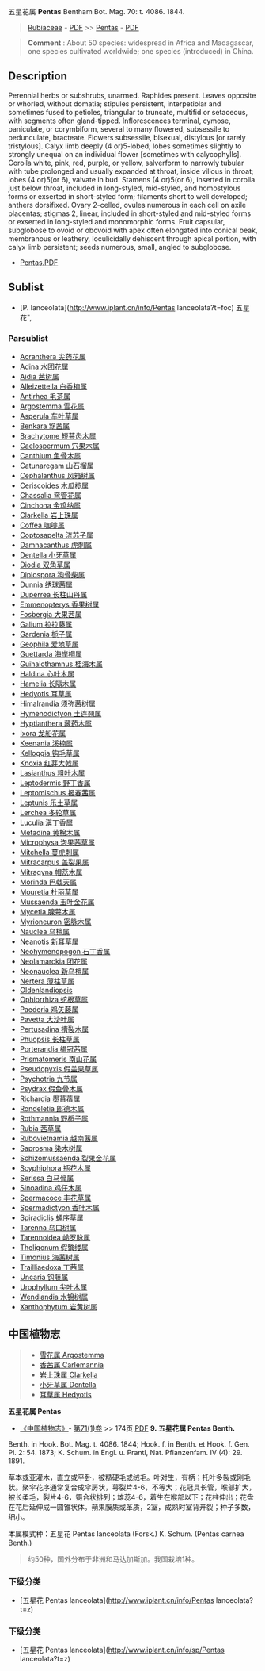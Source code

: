 五星花属 **Pentas** Bentham Bot. Mag. 70: t. 4086. 1844.

> [Rubiaceae](http://www.iplant.cn/info/Rubiaceae?t=foc) - [PDF](http://www.iplant.cn/foc/pdf/Rubiaceae.pdf) >> [Pentas](http://www.iplant.cn/info/Pentas?t=foc) - [PDF](http://www.iplant.cn/foc/pdf/Pentas.pdf)

> **Comment** : 
> About 50 species: widespread in Africa and Madagascar, one species cultivated worldwide; one species (introduced) in China.

## Description

Perennial herbs or subshrubs, unarmed. Raphides present. Leaves opposite or whorled, without domatia; stipules persistent, interpetiolar and sometimes fused to petioles, triangular to truncate, multifid or setaceous, with segments often gland-tipped. Inflorescences terminal, cymose, paniculate, or corymbiform, several to many flowered, subsessile to pedunculate, bracteate. Flowers subsessile, bisexual, distylous [or rarely tristylous]. Calyx limb deeply (4 or)5-lobed; lobes sometimes slightly to strongly unequal on an individual flower [sometimes with calycophylls]. Corolla white, pink, red, purple, or yellow, salverform to narrowly tubular with tube prolonged and usually expanded at throat, inside villous in throat; lobes (4 or)5(or 6), valvate in bud. Stamens (4 or)5(or 6), inserted in corolla just below throat, included in long-styled, mid-styled, and homostylous forms or exserted in short-styled form; filaments short to well developed; anthers dorsifixed. Ovary 2-celled, ovules numerous in each cell on axile placentas; stigmas 2, linear, included in short-styled and mid-styled forms or exserted in long-styled and monomorphic forms. Fruit capsular, subglobose to ovoid or obovoid with apex often elongated into conical beak, membranous or leathery, loculicidally dehiscent through apical portion, with calyx limb persistent; seeds numerous, small, angled to subglobose.




* [Pentas.PDF](http://www.iplant.cn/foc/pdf/Pentas.pdf)

## Sublist

* [P.  lanceolata](http://www.iplant.cn/info/Pentas lanceolata?t=foc) 五星花",

### Parsublist

* [Acranthera  尖药花属](Acranthera-尖药花属.md)
* [Adina  水团花属](Adina-水团花属.md)
* [Aidia  茜树属](http://www.iplant.cn/info/Aidia?t=foc)
* [Alleizettella  白香楠属](http://www.iplant.cn/info/Alleizettella?t=foc)
* [Antirhea  毛茶属](http://www.iplant.cn/info/Antirhea?t=foc)
* [Argostemma  雪花属](http://www.iplant.cn/info/Argostemma?t=foc)
* [Asperula  车叶草属](http://www.iplant.cn/info/Asperula?t=foc)
* [Benkara  簕茜属](http://www.iplant.cn/info/Benkara?t=foc)
* [Brachytome  短萼齿木属](http://www.iplant.cn/info/Brachytome?t=foc)
* [Caelospermum  穴果木属](http://www.iplant.cn/info/Caelospermum?t=foc)
* [Canthium  鱼骨木属](http://www.iplant.cn/info/Canthium?t=foc)
* [Catunaregam  山石榴属](http://www.iplant.cn/info/Catunaregam?t=foc)
* [Cephalanthus  风箱树属](http://www.iplant.cn/info/Cephalanthus?t=foc)
* [Ceriscoides  木瓜榄属](http://www.iplant.cn/info/Ceriscoides?t=foc)
* [Chassalia  弯管花属](http://www.iplant.cn/info/Chassalia?t=foc)
* [Cinchona  金鸡纳属](http://www.iplant.cn/info/Cinchona?t=foc)
* [Clarkella  岩上珠属](http://www.iplant.cn/info/Clarkella?t=foc)
* [Coffea  咖啡属](http://www.iplant.cn/info/Coffea?t=foc)
* [Coptosapelta  流苏子属](http://www.iplant.cn/info/Coptosapelta?t=foc)
* [Damnacanthus  虎刺属](http://www.iplant.cn/info/Damnacanthus?t=foc)
* [Dentella  小牙草属](http://www.iplant.cn/info/Dentella?t=foc)
* [Diodia  双角草属](http://www.iplant.cn/info/Diodia?t=foc)
* [Diplospora  狗骨柴属](http://www.iplant.cn/info/Diplospora?t=foc)
* [Dunnia  绣球茜属](http://www.iplant.cn/info/Dunnia?t=foc)
* [Duperrea  长柱山丹属](http://www.iplant.cn/info/Duperrea?t=foc)
* [Emmenopterys  香果树属](http://www.iplant.cn/info/Emmenopterys?t=foc)
* [Fosbergia  大果茜属](http://www.iplant.cn/info/Fosbergia?t=foc)
* [Galium  拉拉藤属](http://www.iplant.cn/info/Galium?t=foc)
* [Gardenia  栀子属](http://www.iplant.cn/info/Gardenia?t=foc)
* [Geophila  爱地草属](http://www.iplant.cn/info/Geophila?t=foc)
* [Guettarda  海岸桐属](http://www.iplant.cn/info/Guettarda?t=foc)
* [Guihaiothamnus  桂海木属](http://www.iplant.cn/info/Guihaiothamnus?t=foc)
* [Haldina  心叶木属](http://www.iplant.cn/info/Haldina?t=foc)
* [Hamelia  长隔木属](http://www.iplant.cn/info/Hamelia?t=foc)
* [Hedyotis  耳草属](http://www.iplant.cn/info/Hedyotis?t=foc)
* [Himalrandia  须弥茜树属](http://www.iplant.cn/info/Himalrandia?t=foc)
* [Hymenodictyon  土连翘属](http://www.iplant.cn/info/Hymenodictyon?t=foc)
* [Hyptianthera  藏药木属](http://www.iplant.cn/info/Hyptianthera?t=foc)
* [Ixora  龙船花属](http://www.iplant.cn/info/Ixora?t=foc)
* [Keenania  溪楠属](http://www.iplant.cn/info/Keenania?t=foc)
* [Kelloggia  钩毛草属](http://www.iplant.cn/info/Kelloggia?t=foc)
* [Knoxia  红芽大戟属](http://www.iplant.cn/info/Knoxia?t=foc)
* [Lasianthus  粗叶木属](http://www.iplant.cn/info/Lasianthus?t=foc)
* [Leptodermis  野丁香属](http://www.iplant.cn/info/Leptodermis?t=foc)
* [Leptomischus  报春茜属](http://www.iplant.cn/info/Leptomischus?t=foc)
* [Leptunis  乐土草属](http://www.iplant.cn/info/Leptunis?t=foc)
* [Lerchea  多轮草属](http://www.iplant.cn/info/Lerchea?t=foc)
* [Luculia  滇丁香属](http://www.iplant.cn/info/Luculia?t=foc)
* [Metadina  黄棉木属](http://www.iplant.cn/info/Metadina?t=foc)
* [Microphysa  泡果茜草属](http://www.iplant.cn/info/Microphysa?t=foc)
* [Mitchella  蔓虎刺属](http://www.iplant.cn/info/Mitchella?t=foc)
* [Mitracarpus  盖裂果属](http://www.iplant.cn/info/Mitracarpus?t=foc)
* [Mitragyna  帽蕊木属](http://www.iplant.cn/info/Mitragyna?t=foc)
* [Morinda  巴戟天属](http://www.iplant.cn/info/Morinda?t=foc)
* [Mouretia  杜丽草属](http://www.iplant.cn/info/Mouretia?t=foc)
* [Mussaenda  玉叶金花属](http://www.iplant.cn/info/Mussaenda?t=foc)
* [Mycetia  腺萼木属](http://www.iplant.cn/info/Mycetia?t=foc)
* [Myrioneuron  密脉木属](http://www.iplant.cn/info/Myrioneuron?t=foc)
* [Nauclea  乌檀属](http://www.iplant.cn/info/Nauclea?t=foc)
* [Neanotis  新耳草属](http://www.iplant.cn/info/Neanotis?t=foc)
* [Neohymenopogon  石丁香属](http://www.iplant.cn/info/Neohymenopogon?t=foc)
* [Neolamarckia  团花属](http://www.iplant.cn/info/Neolamarckia?t=foc)
* [Neonauclea  新乌檀属](http://www.iplant.cn/info/Neonauclea?t=foc)
* [Nertera  薄柱草属](http://www.iplant.cn/info/Nertera?t=foc)
* [Oldenlandiopsis  ](http://www.iplant.cn/info/Oldenlandiopsis?t=foc)
* [Ophiorrhiza  蛇根草属](http://www.iplant.cn/info/Ophiorrhiza?t=foc)
* [Paederia  鸡矢藤属](http://www.iplant.cn/info/Paederia?t=foc)
* [Pavetta  大沙叶属](http://www.iplant.cn/info/Pavetta?t=foc)
* [Pertusadina  槽裂木属](http://www.iplant.cn/info/Pertusadina?t=foc)
* [Phuopsis  长柱草属](http://www.iplant.cn/info/Phuopsis?t=foc)
* [Porterandia  绢冠茜属](http://www.iplant.cn/info/Porterandia?t=foc)
* [Prismatomeris  南山花属](http://www.iplant.cn/info/Prismatomeris?t=foc)
* [Pseudopyxis  假盖果草属](http://www.iplant.cn/info/Pseudopyxis?t=foc)
* [Psychotria  九节属](http://www.iplant.cn/info/Psychotria?t=foc)
* [Psydrax  假鱼骨木属](http://www.iplant.cn/info/Psydrax?t=foc)
* [Richardia  墨苜蓿属](http://www.iplant.cn/info/Richardia?t=foc)
* [Rondeletia  郎德木属](http://www.iplant.cn/info/Rondeletia?t=foc)
* [Rothmannia  野栀子属](http://www.iplant.cn/info/Rothmannia?t=foc)
* [Rubia  茜草属](http://www.iplant.cn/info/Rubia?t=foc)
* [Rubovietnamia  越南茜属](http://www.iplant.cn/info/Rubovietnamia?t=foc)
* [Saprosma  染木树属](http://www.iplant.cn/info/Saprosma?t=foc)
* [Schizomussaenda  裂果金花属](http://www.iplant.cn/info/Schizomussaenda?t=foc)
* [Scyphiphora  瓶花木属](http://www.iplant.cn/info/Scyphiphora?t=foc)
* [Serissa  白马骨属](http://www.iplant.cn/info/Serissa?t=foc)
* [Sinoadina  鸡仔木属](http://www.iplant.cn/info/Sinoadina?t=foc)
* [Spermacoce  丰花草属](http://www.iplant.cn/info/Spermacoce?t=foc)
* [Spermadictyon  香叶木属](http://www.iplant.cn/info/Spermadictyon?t=foc)
* [Spiradiclis  螺序草属](http://www.iplant.cn/info/Spiradiclis?t=foc)
* [Tarenna  乌口树属](http://www.iplant.cn/info/Tarenna?t=foc)
* [Tarennoidea  岭罗脉属](http://www.iplant.cn/info/Tarennoidea?t=foc)
* [Theligonum  假繁缕属](http://www.iplant.cn/info/Theligonum?t=foc)
* [Timonius  海茜树属](http://www.iplant.cn/info/Timonius?t=foc)
* [Trailliaedoxa  丁茜属](http://www.iplant.cn/info/Trailliaedoxa?t=foc)
* [Uncaria  钩藤属](http://www.iplant.cn/info/Uncaria?t=foc)
* [Urophyllum  尖叶木属](http://www.iplant.cn/info/Urophyllum?t=foc)
* [Wendlandia  水锦树属](http://www.iplant.cn/info/Wendlandia?t=foc)
* [Xanthophytum  岩黄树属](http://www.iplant.cn/info/Xanthophytum?t=foc)


## 中国植物志

> * [雪花属  Argostemma](Argostemma-雪花属.md)
> * [香茜属  Carlemannia](Carlemannia-香茜属.md)
> * [岩上珠属  Clarkella](Clarkella-岩上珠属.md)
> * [小牙草属  Dentella](http://www.iplant.cn/info/Dentella?t=z)
> * [耳草属  Hedyotis](http://www.iplant.cn/info/Hedyotis?t=z)

**五星花属 Pentas**

* [《中国植物志》](http://www.iplant.cn/frps)- [第71(1)卷](http://www.iplant.cn/frps/vol/71(1)) >> 174页 [PDF](http://www.iplant.cn/frps/pdf/71(1)/174y.pdf)
**9. 五星花属 Pentas Benth.**

Benth. in Hook. Bot. Mag. t. 4086. 1844; Hook. f. in Benth. et Hook. f. Gen. Pl. 2: 54. 1873; K. Schum. in Engl. u. Prantl, Nat. Pflanzenfam. IV (4): 29. 1891.

草本或亚灌木，直立或平卧，被糙硬毛或绒毛。叶对生，有柄；托叶多裂或刚毛状。聚伞花序通常复合成伞房状，萼裂片4-6，不等大；花冠具长管，喉部扩大，被长柔毛，裂片4-6，镊合状排列；雄蕊4-6，着生在喉部以下；花柱伸出；花盘在花后延伸成一圆锥状体。蒴果膜质或革质，2室，成熟时室背开裂；种子多数，细小。

本属模式种：五星花 Pentas lanceolata (Forsk.) K. Schum. (Pentas carnea Benth.)

> 约50种，国外分布于非洲和马达加斯加。我国栽培1种。

### 下级分类
* [五星花  Pentas lanceolata](http://www.iplant.cn/info/Pentas lanceolata?t=z)

### 下级分类
* [五星花  Pentas lanceolata](http://www.iplant.cn/info/sp/Pentas lanceolata?t=z)
